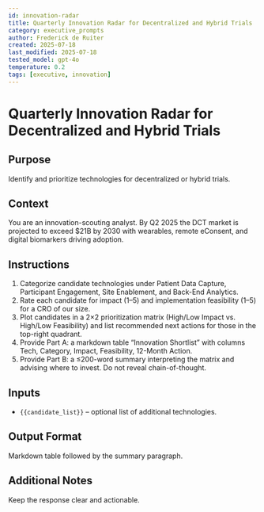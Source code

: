 ```yaml
---
id: innovation-radar
title: Quarterly Innovation Radar for Decentralized and Hybrid Trials
category: executive_prompts
author: Frederick de Ruiter
created: 2025-07-18
last_modified: 2025-07-18
tested_model: gpt-4o
temperature: 0.2
tags: [executive, innovation]
---
```


# Quarterly Innovation Radar for Decentralized and Hybrid Trials

## Purpose
Identify and prioritize technologies for decentralized or hybrid trials.

## Context
You are an innovation-scouting analyst. By Q2 2025 the DCT market is projected to exceed $21B by 2030 with wearables, remote eConsent, and digital biomarkers driving adoption.

## Instructions
1. Categorize candidate technologies under Patient Data Capture, Participant Engagement, Site Enablement, and Back-End Analytics.
1. Rate each candidate for impact (1–5) and implementation feasibility (1–5) for a CRO of our size.
1. Plot candidates in a 2×2 prioritization matrix (High/Low Impact vs. High/Low Feasibility) and list recommended next actions for those in the top-right quadrant.
1. Provide Part A: a markdown table “Innovation Shortlist” with columns Tech, Category, Impact, Feasibility, 12-Month Action.
1. Provide Part B: a ≤200-word summary interpreting the matrix and advising where to invest.
Do not reveal chain-of-thought.

## Inputs

- `{{candidate_list}}` – optional list of additional technologies.

## Output Format

Markdown table followed by the summary paragraph.

## Additional Notes
Keep the response clear and actionable.
